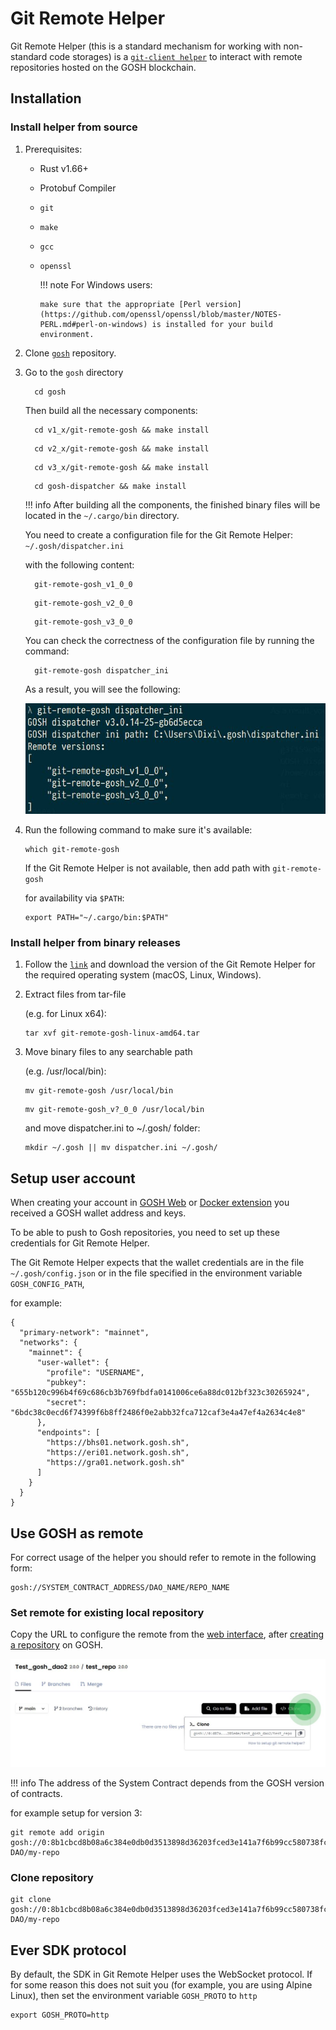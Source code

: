 # __Git Remote Helper__

Git Remote Helper (this is a standard mechanism for working with non-standard code storages) is a [`git-client helper`](https://git-scm.com/docs/gitremote-helpers#_description) to interact with remote repositories hosted on the GOSH blockchain. 

## __Installation__
### __Install helper from source__

1. Prerequisites:

      - Rust v1.66+
      - Protobuf Compiler
      - `git`
      - `make`
      - `gcc`
      - `openssl`

        !!! note
            For Windows users:
            
            make sure that the appropriate [Perl version](https://github.com/openssl/openssl/blob/master/NOTES-PERL.md#perl-on-windows) is installed for your build environment.

2. Clone [`gosh`](https://github.com/gosh-sh/gosh) repository.

3. Go to the `gosh` directory

    ```
      cd gosh
    ```

    Then build all the necessary components:

    ```
      cd v1_x/git-remote-gosh && make install
    ```

    ```
      cd v2_x/git-remote-gosh && make install
    ```

    ```
      cd v3_x/git-remote-gosh && make install
    ```

    ```
      cd gosh-dispatcher && make install
    ```

    !!! info
        After building all the components, the finished binary files will be located in the `~/.cargo/bin` directory.


      You need to create a configuration file for the Git Remote Helper: `~/.gosh/dispatcher.ini`

      with the following content:


      ```
        git-remote-gosh_v1_0_0
      ```

      ```
        git-remote-gosh_v2_0_0
      ```

      ```
        git-remote-gosh_v3_0_0
      ```

      You can check the correctness of the configuration file by running the command:

    ```
      git-remote-gosh dispatcher_ini
    ```


      As a result, you will see the following:

      ![](../images/git_remote_helper_dispatcher_ini.jpg)


4. Run the following command to make sure it's available:

    ```
    which git-remote-gosh
    ```

    If the Git Remote Helper is not available, then add path with `git-remote-gosh`
    
    for availability via `$PATH`:

    ```
    export PATH="~/.cargo/bin:$PATH"
    ```


### __Install helper from binary releases__


1. Follow the [`link`](https://github.com/gosh-sh/gosh/releases)
and download the version of the Git Remote Helper for the required operating system (macOS, Linux, Windows).

2. Extract files from tar-file

    (e.g. for Linux x64):

    ```
    tar xvf git-remote-gosh-linux-amd64.tar
    ```

3. Move binary files to any searchable path

    (e.g. /usr/local/bin):

      ```
      mv git-remote-gosh /usr/local/bin
      ```

      ```
      mv git-remote-gosh_v?_0_0 /usr/local/bin
      ```

    and move dispatcher.ini to ~/.gosh/ folder:

    ```
    mkdir ~/.gosh || mv dispatcher.ini ~/.gosh/
    ```


## __Setup user account__

When creating your account in [GOSH Web](gosh-web.md) or [Docker extension](docker-extension.md) you received a GOSH wallet address and keys.

To be able to push to Gosh repositories, you need to set up these credentials for Git Remote Helper.

The Git Remote Helper expects that the wallet credentials are in the file `~/.gosh/config.json` or in the file specified in the environment variable `GOSH_CONFIG_PATH`,

for example:

```
{
  "primary-network": "mainnet",
  "networks": {
    "mainnet": {
      "user-wallet": {
        "profile": "USERNAME",
        "pubkey": "655b120c996b4f69c686cb3b769fbdfa0141006ce6a88dc012bf323c30265924",
        "secret": "6bdc38c0ecd6f74399f6b8ff2486f0e2abb32fca712caf3e4a47ef4a2634c4e8"
      },
      "endpoints": [
        "https://bhs01.network.gosh.sh",
        "https://eri01.network.gosh.sh",
        "https://gra01.network.gosh.sh"
      ]
    }
  }
}
```

## __Use GOSH as remote__


For correct usage of the helper you should refer to remote in the following form:

```
gosh://SYSTEM_CONTRACT_ADDRESS/DAO_NAME/REPO_NAME
```
### __Set remote for existing local repository__

Сopy the URL to configure the remote from the [web interface](https://app.gosh.sh/), after [creating a repository](gosh-web.md#create-repository) on GOSH.

![](../images/git_remote_helper_url_set_R_for_existing_local_repository.jpg)

!!! info
    The address of the System Contract depends from the GOSH version of contracts.

for example setup for version 3:

```
git remote add origin gosh://0:8b1cbcd8b08a6c384e0db0d3513898d36203fced3e141a7f6b99cc580738fc22/my-DAO/my-repo
```
### __Clone repository__

```
git clone gosh://0:8b1cbcd8b08a6c384e0db0d3513898d36203fced3e141a7f6b99cc580738fc22/my-DAO/my-repo
```

## __Ever SDK protocol__


By default, the SDK in Git Remote Helper uses the WebSocket protocol. If for some reason this does not suit you (for example, you are using Alpine Linux), then set the environment variable `GOSH_PROTO` to `http`

```
export GOSH_PROTO=http
```
